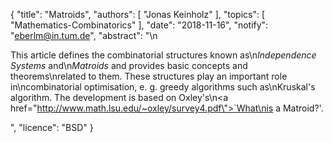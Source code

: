 {
    "title": "Matroids",
    "authors": [
        "Jonas Keinholz"
    ],
    "topics": [
        "Mathematics-Combinatorics"
    ],
    "date": "2018-11-16",
    "notify": "eberlm@in.tum.de",
    "abstract": "\n<p>This article defines the combinatorial structures known as\n<em>Independence Systems</em> and\n<em>Matroids</em> and provides basic concepts and theorems\nrelated to them. These structures play an important role in\ncombinatorial optimisation, e. g. greedy algorithms such as\nKruskal's algorithm. The development is based on Oxley's\n<a href=\"http://www.math.lsu.edu/~oxley/survey4.pdf\">`What\nis a Matroid?'</a>.</p>",
    "licence": "BSD"
}